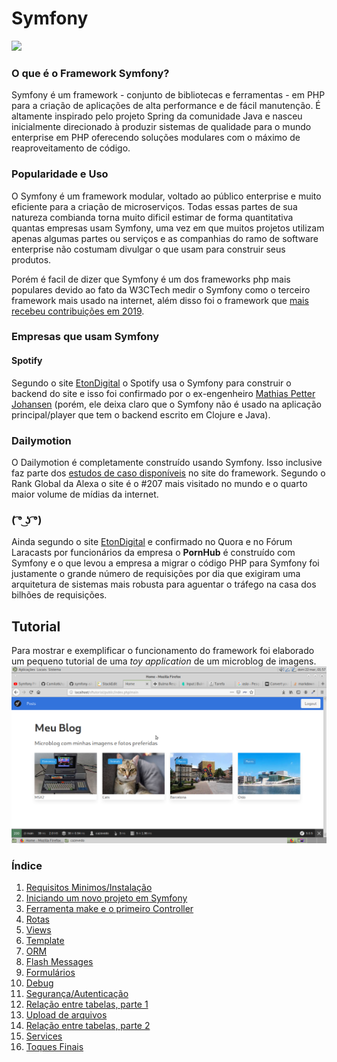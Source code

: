 # Symfony  
![](https://symfony.com/images/opengraph/symfony.png)  
  
### O que é o Framework Symfony?  
Symfony é um framework - conjunto de bibliotecas e ferramentas - em PHP para a criação de aplicações de alta performance e de fácil manutenção. É altamente inspirado pelo projeto Spring da comunidade Java e nasceu inicialmente direcionado à produzir sistemas de qualidade para o mundo enterprise em PHP oferecendo soluções modulares com o máximo de reaproveitamento de código.  
  
### Popularidade e Uso  
  
O Symfony é um framework modular, voltado ao público enterprise e muito eficiente para a criação de microserviços. Todas essas partes de sua natureza combianda torna muito dificil estimar de forma quantitativa quantas empresas usam Symfony, uma vez em que muitos projetos utilizam apenas algumas partes ou serviços e as companhias do ramo de software enterprise não costumam divulgar o que usam para construir seus produtos.  
  
Porém é facil de dizer que Symfony é um dos frameworks php mais populares devido ao fato da W3CTech medir o Symfony como o terceiro framework mais usado na internet, além disso foi o framework que [mais recebeu contribuições em 2019](https://symfony.com/blog/symfony-was-the-backend-framework-with-the-most-contributors-in-2019).  
  
### Empresas que usam Symfony  
  
#### Spotify  
Segundo o site [EtonDigital](https://www.etondigital.com/popular-symfony-projects/) o Spotify usa o Symfony para construir o backend do site e isso foi confirmado por o ex-engenheiro [Mathias Petter Johansen](https://www.quora.com/On-what-language-is-Spotify-built) (porém, ele deixa claro que o Symfony não é usado na aplicação principal/player que tem o backend escrito em Clojure e Java).  
  
### Dailymotion  
O Dailymotion é completamente construído usando Symfony. Isso inclusive faz parte dos [estudos de caso disponíveis](https://symfony.com/blog/dailymotion-powered-by-symfony) no site do framework. Segundo o Rank Global da Alexa o site é o #207 mais visitado no mundo e o quarto maior volume de mídias da internet.  
  
### ( ͡° ͜ʖ ͡°)  
Ainda segundo o site  [EtonDigital](https://www.etondigital.com/popular-symfony-projects/) e confirmado no Quora e no Fórum Laracasts por funcionários da empresa o **PornHub** é construído com Symfony e o que levou a empresa a migrar o código PHP para Symfony foi justamente o grande número de requisições por dia que exigiram uma arquitetura de sistemas mais robusta para aguentar o tráfego na casa dos bilhões de requisições.  
  
## Tutorial  
Para mostrar e exemplificar o funcionamento do framework foi elaborado um pequeno tutorial de uma _toy application_ de um microblog de imagens.
![main page](https://github.com/Camilotk/symfony-sisint-ifrs/blob/master/imagens/main-page.png)
### Índice  

 1. [Requisitos Minimos/Instalação](https://github.com/Camilotk/symfony-sisint-ifrs/blob/master/tutorial/INSTALACAO.md)
 2. [Iniciando um novo projeto em Symfony](https://github.com/Camilotk/symfony-sisint-ifrs/blob/master/tutorial/INICIANDO.md)
 3. [Ferramenta make e o primeiro Controller](https://github.com/Camilotk/symfony-sisint-ifrs/blob/master/tutorial/CONTROLLER.md)
 4. [Rotas](https://github.com/Camilotk/symfony-sisint-ifrs/blob/master/tutorial/ROTAS.md)
 5. [Views ](https://github.com/Camilotk/symfony-sisint-ifrs/blob/master/tutorial/VIEWS.md)
 6. [Template](https://github.com/Camilotk/symfony-sisint-ifrs/blob/master/tutorial/TEMPLATE.md)
 7. [ORM](https://github.com/Camilotk/symfony-sisint-ifrs/blob/master/tutorial/ORM.md)
 8. [Flash Messages](https://github.com/Camilotk/symfony-sisint-ifrs/blob/master/tutorial/FLASH.md)
 9. [Formulários](https://github.com/Camilotk/symfony-sisint-ifrs/blob/master/tutorial/FORMULARIO.md)
 10. [Debug](https://github.com/Camilotk/symfony-sisint-ifrs/blob/master/tutorial/DEBUG.md) 
 11. [Segurança/Autenticação](https://github.com/Camilotk/symfony-sisint-ifrs/blob/master/tutorial/SEGURANCA.md)
 12. [Relação entre tabelas, parte 1](https://github.com/Camilotk/symfony-sisint-ifrs/blob/master/tutorial/RELACOES-1.md)
 13. [Upload de arquivos](https://github.com/Camilotk/symfony-sisint-ifrs/blob/master/tutorial/ARQUIVOS.md)
 14. [Relação entre tabelas, parte 2](https://github.com/Camilotk/symfony-sisint-ifrs/blob/master/tutorial/RELACOES-2.md)
 15. [Services](https://github.com/Camilotk/symfony-sisint-ifrs/blob/master/tutorial/SERVICES.md)
 16. [Toques Finais](https://github.com/Camilotk/symfony-sisint-ifrs/blob/master/tutorial/TOQUES.md)